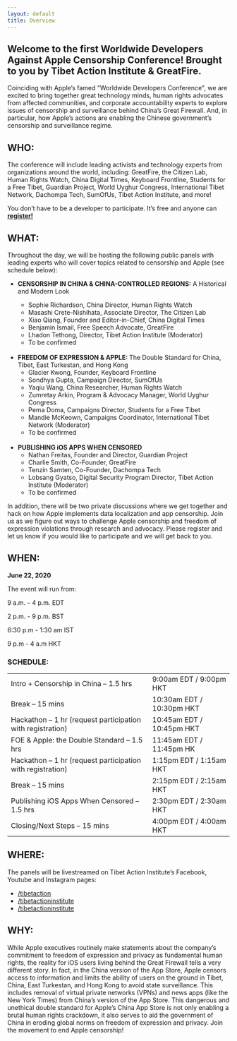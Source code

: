```yaml
---
layout: default
title: Overview
---
```

<h2 class="center page-title" style="">
					Welcome to the first Worldwide Developers Against Apple Censorship Conference!
					Brought to you by Tibet Action Institute & GreatFire.
</h2>
<p>
	Coinciding with Apple’s famed "Worldwide Developers Conference", we are excited to bring together great technology minds, human rights advocates from affected communities, and corporate accountability experts to explore issues of censorship and surveillance behind China’s Great Firewall. And, in particular, how Apple’s actions are enabling the Chinese government’s censorship and surveillance regime.


</p>
<h2>WHO:</h2>
<p>
	The conference will include leading activists and technology experts from organizations around the world, including: GreatFire, the Citizen Lab, Human Rights Watch, China Digital Times, Keyboard Frontline, Students for a Free Tibet, Guardian Project, World Uyghur Congress, International Tibet Network, Dachompa Tech, SumOfUs, Tibet Action Institute, and more! 
</p>
<p>	
 You don’t have to be a developer to participate. It’s free and anyone can <a href="register"><b>register!</b></a>
</p>

<h2>WHAT:</h2>
<p>
	Throughout the day, we will be hosting the following public panels with leading experts who will cover topics related to censorship and Apple (see schedule below):
</p>
<ul>
	<li><b>CENSORSHIP IN CHINA & CHINA-CONTROLLED REGIONS:</b> A Historical and Modern Look</li>
	<ul>
		<li>Sophie Richardson, China Director, Human Rights Watch</li>
		<li>Masashi Crete-Nishihata, Associate Director, The Citizen Lab</li>
		<li>Xiao Qiang, Founder and Editor-in-Chief, China Digital Times</li>
		<li>Benjamin Ismail, Free Speech Advocate, GreatFire </li>
		<li>Lhadon Tethong, Director, Tibet Action Institute (Moderator)</li>
		<li>To be confirmed</li>
	</ul>
	<br>
	<li><b>FREEDOM OF EXPRESSION & APPLE: </b>  The Double Standard for China, Tibet, East Turkestan, and Hong Kong
		<ul>
			<li>Glacier Kwong, Founder, Keyboard Frontline</li>
			<li>Sondhya Gupta, Campaign Director, SumOfUs</li>
			<li>Yaqiu Wang, China Researcher, Human Rights Watch</li>
			<li>Zumretay Arkin, Program & Advocacy Manager, World Uyghur Congress</li>
			<li>Pema Doma, Campaigns Director, Students for a Free Tibet</li>
			<li>Mandie McKeown, Campaigns Coordinator, International Tibet Network (Moderator)</li>
			<li>To be confirmed</li>
		</ul>
	 </li>
	 <br>
	<li><b>PUBLISHING iOS APPS WHEN CENSORED</b>
		<ul>
			<li>Nathan Freitas, Founder and Director, Guardian Project    </li>
			<li>Charlie Smith, Co-Founder, GreatFire</li>
			<li>Tenzin Samten, Co-Founder, Dachompa Tech</li>
			<li>Lobsang Gyatso, Digital Security Program Director, Tibet Action Institute (Moderator)</li>
			<li>To be confirmed</li>
		</ul> 
	</li>
</ul>
<p>
	 In addition, there will be two private discussions where we get together and hack on how Apple implements data localization and app censorship. Join us as we figure out ways to challenge Apple censorship and freedom of expression violations through research and advocacy. Please register and let us know if you would like to participate and we will get back to you.
</p>
<h2>WHEN:</h2>
<p><b>June 22, 2020</b></p>
<p>
	The event will run from: 
</p>
<!--<p> 8 a.m. – 3 p.m. PDT / 11 a.m. – 6 p.m. EDT / 4 p.m. - 11p.m. UK / 11 p.m - 6 a.m Hong Kong / 8:30 p.m - 3:30 am IST</p> -->
<p> 9 a.m. – 4 p.m. EDT</p>
<p> 2 p.m. - 9 p.m. BST </p>
<p> 6:30 p.m - 1:30 am IST</p>
<p> 9 p.m - 4 a.m HKT</p>

<h3>SCHEDULE:</h3>
<table>
	<tr>
		<td>Intro + Censorship in China – 1.5 hrs 	</td>
		<td>9:00am EDT / 9:00pm HKT</td>
	</tr>
	<tr>
		<td>Break – 15 mins		</td>
		<td>10:30am EDT / 10:30pm HKT</td>
	</tr>
	<tr>
		<td>Hackathon – 1 hr  (request participation with registration)	</td>
		<td>10:45am EDT / 10:45pm HKT</td>
	</tr>
	<tr>
		<td>FOE & Apple: the Double Standard – 1.5 hrs</td>
		<td>11:45am EDT / 11:45pm HK</td>
	</tr>
	<tr>
		<td>Hackathon – 1 hr (request participation with registration)</td>
		<td>1:15pm EDT / 1:15am HKT</td>
	</tr>
	<tr>
		<td>Break – 15 mins	</td>
		<td>2:15pm EDT / 2:15am HKT</td>
	</tr>
	<tr>
		<td>Publishing iOS Apps When Censored – 1.5 hrs</td>
		<td>2:30pm EDT / 2:30am HKT</td>
	</tr>
	<tr>
		<td>Closing/Next Steps – 15 mins</td>
		<td>4:00pm EDT / 4:00am HKT</td>
	</tr>
</table>
<h2>WHERE:</h2>
<p>
	The panels will be livestreamed on Tibet Action Institute’s Facebook, Youtube and Instagram pages:

<ul class="fa-ul">
  <li class="fa-li"><a class="fa fa-facebook-square fa-2x" aria-hidden="true" href="https://www.facebook.com/tibetaction" target="_blank"><span>/tibetaction</span></a></li>
  <li class="fa-li"><a class="fa fa-youtube fa-2x" aria-hidden="true" href="https://www.youtube.com/user/tibetactioninstitute" target="_blank"><span>/tibetactioninstitute</span></a></li>
  <li class="fa-li"><a  class="fa fa-instagram  fa-2x" aria-hidden="true" href="https://www.instagram.com/tibetactioninstitute/" target="_blank"><span>/tibetactioninstitute</span></a></li>
</ul>
</p>

<h2>WHY:</h2>
<p>
	While Apple executives routinely make statements about the company’s commitment to freedom of expression and privacy as fundamental human rights, the reality for iOS users living behind the Great Firewall tells a very different story. In fact, in the China version of the App Store, Apple censors access to information and limits the ability of users on the ground in Tibet, China, East Turkestan, and Hong Kong to avoid state surveillance. This includes removal of virtual private networks (VPNs) and news apps (like the New York Times) from China’s version of the App Store. This dangerous and unethical double standard for Apple’s China App Store is not only enabling a brutal human rights crackdown, it also serves to aid the government of China in eroding global norms on freedom of expression and privacy. Join the movement to end Apple censorship!

</p>
<p>
	
</p>
<br><br>



